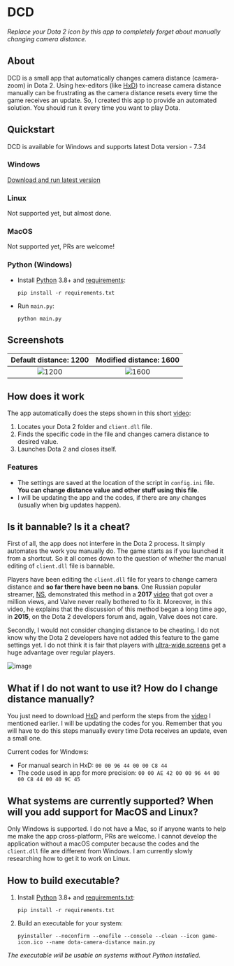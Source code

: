 # DCD

*Replace your Dota 2 icon by this app to completely forget about manually changing camera distance.*

## About

DCD is a small app that automatically changes camera distance (camera-zoom) in Dota 2. Using hex-editors (like [HxD](https://mh-nexus.de/en/hxd/)) to increase camera distance manually can be frustrating as the camera distance resets every time the game receives an update. So, I created this app to provide an automated solution. You should run it every time you want to play Dota.

## Quickstart

DCD is available for Windows and supports latest Dota version - 7.34

### Windows

[Download and run latest version](https://github.com/searayeah/dota-camera-distance/releases/latest/download/dota-camera-distance.exe) 

### Linux

Not supported yet, but almost done.

### MacOS

Not supported yet, PRs are welcome!

### Python (Windows)

- Install [Python](https://www.python.org/) 3.8+ and [requirements](https://stackoverflow.com/a/15593865):

  ```shell
  pip install -r requirements.txt
  ```
  
- Run `main.py`:

  ```shell
  python main.py
  ```

## Screenshots

Default distance: 1200             |  Modified distance: 1600
:-------------------------:|:-------------------------:
![1200](https://github.com/searayeah/dota-camera-distance/assets/57370975/ea535c4b-4d03-47d1-8389-5eeb54d4f09f) | ![1600](https://github.com/searayeah/dota-camera-distance/assets/57370975/9388bb04-f149-49d8-9bad-9b4977a9ad52)

## How does it work

The app automatically does the steps shown in this short [video](https://www.youtube.com/watch?v=GNOkvm5MrB0):

1. Locates your Dota 2 folder and ```client.dll``` file.
2. Finds the specific code in the file and changes camera distance to desired value.
3. Launches Dota 2 and closes itself.

### Features

- The settings are saved at the location of the script in `config.ini` file. **You can change distance value and other stuff using this file**.
- I will be updating the app and the codes, if there are any changes (usually when big updates happen).

## Is it bannable? Is it a cheat?

First of all, the app does not interfere in the Dota 2 process. It simply automates the work you manually do. The game starts as if you launched it from a shortcut. So it all comes down to the question of whether the manual editing of `client.dll` file is bannable. 

Players have been editing the `client.dll` file for years to change camera distance and **so far there have been no bans**. One Russian popular streamer, [NS](https://www.twitch.tv/just_ns), demonstrated this method in a **2017** [video](https://www.youtube.com/watch?v=Zoslss7eNYA) that got over a million views, and Valve never really bothered to fix it. Moreover, in this video, he explains that the discussion of this method began a long time ago, in **2015**, on the Dota 2 developers forum and, again, Valve does not care.

Secondly, I would not consider changing distance to be cheating. I do not know why the Dota 2 developers have not added this feature to the game settings yet. I do not think it is fair that players with [ultra-wide screens](https://www.youtube.com/watch?v=ALCneiFSvIY) get a huge advantage over regular players. 

![image](https://github.com/searayeah/dota-camera-distance/assets/57370975/51bcce78-963d-4b43-a912-b0c60460de50)

## What if I do not want to use it? How do I change distance manually?

You just need to download [HxD](https://mh-nexus.de/en/hxd/) and perform the steps from the [video](https://www.youtube.com/watch?v=GNOkvm5MrB0) I mentioned earlier. I will be updating the codes for you. Remember that you will have to do this steps manually every time Dota receives an update, even a small one.

Current codes for Windows:
- For manual search in HxD: ```00 00 96 44 00 00 C8 44```
- The code used in app for more precision: ```00 00 AE 42 00 00 96 44 00 00 C8 44 00 40 9C 45```

## What systems are currently supported? When will you add support for MacOS and Linux?

Only Windows is supported. I do not have a Mac, so if anyone wants to help me make the app cross-platform, PRs are welcome. I cannot develop the application without a macOS computer because the codes and the `client.dll` file are different from Windows. I am currently slowly researching how to get it to work on Linux.

## How to build executable?

1. Install [Python](https://www.python.org/downloads/) 3.8+ and [requirements.txt](https://stackoverflow.com/a/15593865):

   ```shell
   pip install -r requirements.txt
   ```

4. Build an executable for your system:

   ```shell
   pyinstaller --noconfirm --onefile --console --clean --icon game-icon.ico --name dota-camera-distance main.py
   ```

*The executable will be usable on systems without Python installed.*

